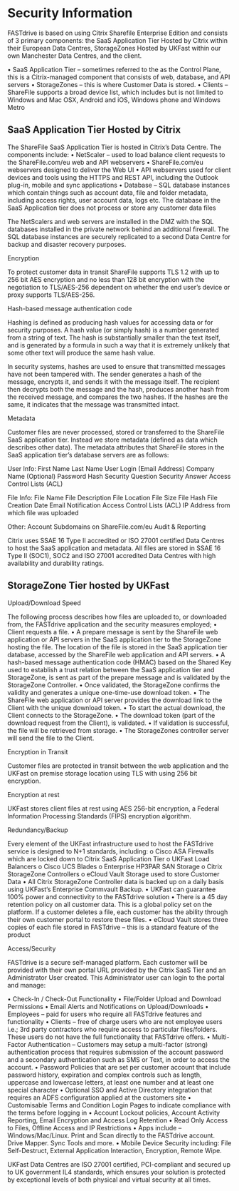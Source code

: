 # Security Information

FASTdrive is based on using Citrix Sharefile Enterprise Edition and consists of 3 primary components: the SaaS Application Tier Hosted by Citrix within their European Data Centres, StorageZones Hosted by UKFast within our own Manchester Data Centres, and the client.

•	SaaS Application Tier – sometimes referred to the as the Control Plane, this is a Citrix-managed component that consists of web, database, and API servers 
•	StorageZones – this is where Customer Data is stored.
•	Clients – ShareFile supports a broad device list, which includes but is not limited to Windows and Mac OSX, Android and iOS, Windows phone and Windows Metro 


## SaaS Application Tier Hosted by Citrix

The ShareFile SaaS Application Tier is hosted in Citrix’s Data Centre. The components include: 
•	NetScaler – used to load balance client requests to the ShareFile.com/eu web and API webservers 
•	ShareFile.com/eu webservers designed to deliver the Web UI 
•	API webservers used for client devices and tools using the HTTPS and REST API, including the Outlook plug-in, mobile and sync applications 
•	Database – SQL database instances which contain things such as account data, file and folder metadata, including access rights, user account data, logs etc. The database in the SaaS Application tier does not process or store any customer data files 

The NetScalers and web servers are installed in the DMZ with the SQL databases installed in the private network behind an additional firewall. The SQL database instances are securely replicated to a second Data Centre for backup and disaster recovery purposes.

Encryption

To protect customer data in transit ShareFile supports TLS 1.2 with up to 256 bit AES encryption and no less than 128 bit encryption with the negotiation to TLS/AES-256 dependent on whether the end user’s device or proxy supports TLS/AES-256. 

Hash-based message authentication code 

Hashing is defined as producing hash values for accessing data or for security purposes. A hash value (or simply hash) is a number generated from a string of text. The hash is substantially smaller than the text itself, and is generated by a formula in such a way that it is extremely unlikely that some other text will produce the same hash value.

In security systems, hashes are used to ensure that transmitted messages have not been tampered with. The sender generates a hash of the message, encrypts it, and sends it with the message itself. The recipient then decrypts both the message and the hash, produces another hash from the received message, and compares the two hashes. If the hashes are the same, it indicates that the message was transmitted intact. 

Metadata 

Customer files are never processed, stored or transferred to the ShareFile SaaS application tier. Instead we store metadata (defined as data which describes other data). The metadata attributes that ShareFile stores in the SaaS application tier’s database servers are as follows:


User Info:
First Name
Last Name
User Login (Email Address)
Company Name (Optional)
Password Hash
Security Question
Security Answer
Access Control Lists (ACL)

File Info:
File Name
File Description
File Location
File Size
File Hash
File Creation Date
Email Notification
Access Control Lists (ACL)
IP Address from which file was uploaded

Other:
Account Subdomains on ShareFile.com/eu
Audit & Reporting

Citrix uses SSAE 16 Type II accredited or ISO 27001 certified Data Centres to host the SaaS application and metadata. All files are stored in SSAE 16 Type II (SOC1), SOC2 and ISO 27001 accredited Data Centres with high availability and durability ratings.


## StorageZone Tier hosted by UKFast

Upload/Download Speed

The following process describes how files are uploaded to, or downloaded from, the FASTdrive application and the security measures employed;
•	Client requests a file. 
•	A prepare message is sent by the ShareFile web application or API servers in the SaaS application tier to the StorageZone hosting the file. The location of the file is stored in the SaaS application tier database, accessed by the ShareFile web application and API servers. 
•	A hash-based message authentication code (HMAC) based on the Shared Key used to establish a trust relation between the SaaS application tier and StorageZone, is sent as part of the prepare message and is validated by the StorageZone Controller. 
•	Once validated, the StorageZone confirms the validity and generates a unique one-time-use download token. 
•	The ShareFile web application or API server provides the download link to the Client with the unique download token. 
•	To start the actual download, the Client connects to the StorageZone. 
•	The download token (part of the download request from the Client), is validated. 
•	If validation is successful, the file will be retrieved from storage. 
•	The StorageZones controller server will send the file to the Client. 


Encryption in Transit

Customer files are protected in transit between the web application and the UKFast on premise storage location using TLS with using 256 bit encryption.

Encryption at rest

UKFast stores client files at rest using AES 256-bit encryption, a Federal Information Processing Standards (FIPS) encryption algorithm. 

Redundancy/Backup

Every element of the UKFast infrastructure used to host the FASTdrive service is designed to N+1 standards, including:
o	Cisco ASA Firewalls which are locked down to Citrix SaaS Application Tier
o	UKFast Load Balancers
o	Cisco UCS Blades
o	Enterprise HP3PAR SAN Storage
o	Citrix StorageZone Controllers
o	eCloud Vault Storage used to store Customer Data
•	All Citrix StorageZone Controller data is backed up on a daily basis using UKFast‘s Enterprise Commvault Backup.
•	UKFast can guarantee 100% power and connectivity to the FASTdrive solution
•	There is a 45 day retention policy on all customer data. This is a global policy set on the platform. If a customer deletes a file, each customer has the ability through their own customer portal to restore these files.
•	eCloud Vault stores three copies of each file stored in FASTdrive – this is a standard feature of the product

Access/Security

FASTdrive is a secure self-managed platform. Each customer will be provided with their own portal URL provided by the Citrix SaaS Tier and an Administrator User created. This Administrator user can login to the portal and manage:

•	Check-In / Check-Out Functionality
•	File/Folder Upload and Download Permissions
•	Email Alerts and Notifications on Upload/Downloads
•	Employees – paid for users who require all FASTdrive features and functionality
•	Clients – free of charge users who are not employee users i.e.; 3rd party contractors who require access to particular files/folders. These users do not have the full functionality that FASTdrive offers.
•	Multi-Factor Authentication – Customers may setup a multi-factor (strong) authentication process that requires submission of the account password and a secondary authentication such as SMS or Text, in order to access the account.
•	Password Policies that are set per customer account that include password history, expiration and complex controls such as length, uppercase and lowercase letters, at least one number and at least one special character
•	Optional SSO and Active Directory integration that requires an ADFS configuration applied at the customers site
•	Customisable Terms and Condition Login Pages to indicate compliance with the terms before logging in
•	Account Lockout policies,  Account Activity Reporting, Email Encryption and Access Log Retention
•	Read Only Access to Files, Offline Access and IP Restrictions
•	Apps include – Windows/Mac/Linux. Print and Scan directly to the FASTdrive account. Drive Mapper. Sync Tools and more.
•	Mobile Device Security including: File Self-Destruct, External Application Interaction, Encryption, Remote Wipe.

UKFast Data Centres are ISO 27001 certified, PCI-compliant and secured up to UK government IL4 standards, which ensures your solution is protected by exceptional levels of both physical and virtual security at all times.

